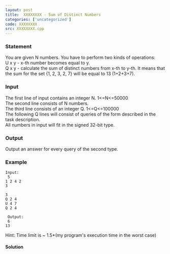 ```yaml
---
layout: post
title:  XXXXXXXX - Sum of Distinct Numbers
categories: ['uncategorized']
code: XXXXXXXX
src: XXXXXXXX.cpp
---
```


### **Statement**

You are given N numbers. You have to perform two kinds of operations:  
U x y - x-th number becomes equal to y.  
Q x y - calculate the sum of distinct numbers from x-th to y-th. It means that
the sum for the set {1, 2, 3, 2, 7} will be equal to 13 (1+2+3+7).

### Input

The first line of input contains an integer N. 1<=N<=50000  
The second line consists of N numbers.  
The third line consists of an integer Q. 1<=Q<=100000  
The following Q lines will consist of queries of the form described in the
task description.  
All numbers in input will fit in the signed 32-bit type.

### Output

Output an answer for every query of the second type.

### Example

    
    
    Input:  
     5  
    1 2 4 2 3                                                                                
    3  
    Q 2 4  
    U 4 7  
    Q 2 4  
      
     Output:  
     6  
    13  
      
    

Hint: Time limit is ~ 1.5*(my program's execution time in the worst case)



#### **Solution**



